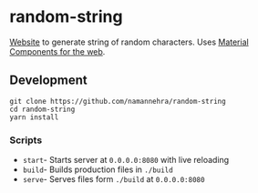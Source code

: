 # random-string
[Website](https://random-string.firebaseapp.com) to generate string of random characters.
Uses [Material Components for the web](https://github.com/material-components/material-components-web).

## Development
```
git clone https://github.com/namannehra/random-string
cd random-string
yarn install
```

### Scripts
- `start`- Starts server at `0.0.0.0:8080` with live reloading
- `build`- Builds production files in `./build`
- `serve`- Serves files form `./build` at `0.0.0.0:8080`
